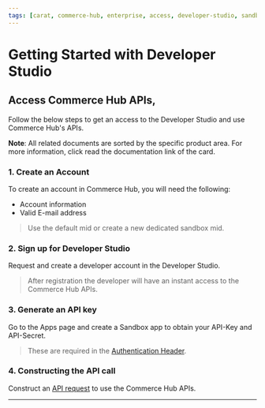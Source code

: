 ```yaml
---
tags: [carat, commerce-hub, enterprise, access, developer-studio, sandbox, developer-portal, enroll, enrollment, api, getting-started]
---
```


# Getting Started with Developer Studio 

## Access Commerce Hub APIs,

Follow the below steps to get an access to the Developer Studio and use Commerce Hub's APIs.

**Note**: All related documents are sorted by the specific product area. For more information, click read the documentation link of the card.  

### 1. Create an Account

To create an account in Commerce Hub, you will need the following:

- Account information 
- Valid E-mail address


<!-- theme: info -->
> Use the default mid or create a new dedicated sandbox mid.

### 2. Sign up for  Developer Studio

Request and create a developer account in the Developer Studio.

<!-- theme: info -->
> After registration the developer will have an instant access to the Commerce Hub APIs.

### 3. Generate an API key

Go to the Apps page and create a Sandbox app to obtain your API-Key and API-Secret.

<!-- theme: info -->
> These are required in the [Authentication Header](?path=docs/Resources/API-Documents/Authentication-Header.md).

### 4. Constructing the API call

Construct an [API request](?path=docs/Resources/API-Documents/Use-Our-APIs.md) to use the Commerce Hub APIs.
 
---